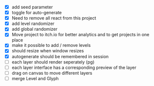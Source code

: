 - [x] add seed parameter
- [x] toggle for auto-generate
- [x] Need to remove all react from this project
- [x] add level randomizer
- [x] add global randomizer
- [x] Move project to itch.io for better analytics and to get projects in one place
- [x] make it possible to add / remove levels 
- [x] should resize when window resizes
- [x] autogenerate should be remembered in session
- [ ] each layer should render seperately (pg)
- [ ] each layer interface has a corresponding preview of the layer
- [ ] drag on canvas to move different layers
- [ ] merge Level and Glyph
